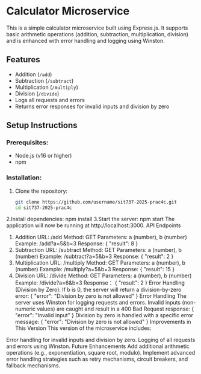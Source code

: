 # Calculator Microservice

This is a simple calculator microservice built using Express.js. It supports basic arithmetic operations (addition, subtraction, multiplication, division) and is enhanced with error handling and logging using Winston.

## Features
- Addition (`/add`)
- Subtraction (`/subtract`)
- Multiplication (`/multiply`)
- Division (`/divide`)
- Logs all requests and errors
- Returns error responses for invalid inputs and division by zero

## Setup Instructions

### Prerequisites:
- Node.js (v16 or higher)
- npm

### Installation:
1. Clone the repository:
   ```bash
   git clone https://github.com/username/sit737-2025-prac4c.git
   cd sit737-2025-prac4c
2.Install dependencies:
npm install
3.Start the server:
npm start
The application will now be running at http://localhost:3000.
API Endpoints
1. Addition
URL: /add
Method: GET
Parameters: a (number), b (number)
Example: /add?a=5&b=3
Response:
{
  "result": 8
}
2. Subtraction
URL: /subtract
Method: GET
Parameters: a (number), b (number)
Example: /subtract?a=5&b=3
Response:
{
  "result": 2
}
3. Multiplication
URL: /multiply
Method: GET
Parameters: a (number), b (number)
Example: /multiply?a=5&b=3
Response:
{
  "result": 15
}
4. Division
URL: /divide
Method: GET
Parameters: a (number), b (number)
Example: /divide?a=6&b=3
Response：
{
  "result": 2
}
Error Handling (Division by Zero):
If b is 0, the server will return a division-by-zero error:
{
  "error": "Division by zero is not allowed"
}
Error Handling
The server uses Winston for logging requests and errors.
Invalid inputs (non-numeric values) are caught and result in a 400 Bad Request response:
{
  "error": "Invalid input"
}
Division by zero is handled with a specific error message:
{
  "error": "Division by zero is not allowed"
}
Improvements in This Version
This version of the microservice includes:

Error handling for invalid inputs and division by zero.
Logging of all requests and errors using Winston.
Future Enhancements
Add additional arithmetic operations (e.g., exponentiation, square root, modulo).
Implement advanced error handling strategies such as retry mechanisms, circuit breakers, and fallback mechanisms.
